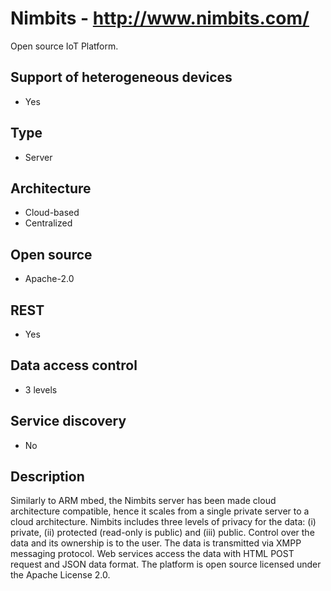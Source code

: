 # Nimbits - http://www.nimbits.com/
Open source IoT Platform.

## Support of heterogeneous devices
- Yes

## Type
- Server

## Architecture
- Cloud-based
- Centralized

## Open source
- Apache-2.0

## REST
- Yes

## Data access control
- 3 levels

## Service discovery
- No

## Description
Similarly to ARM mbed, the Nimbits server has been made cloud architecture compatible, hence it scales from a single private server to a cloud architecture. Nimbits includes three levels of privacy for the data: (i) private, (ii) protected (read-only is public) and (iii) public. Control over the data and its ownership is to the user. The data is transmitted via XMPP messaging protocol. Web services access the data with HTML POST request and JSON data format. The platform is open source licensed under the Apache License 2.0.
